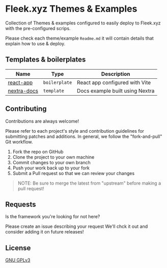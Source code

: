 # Fleek.xyz Themes & Examples

Collection of Themes & examples configured to easily deploy to Fleek.xyz with the pre-configured scrips.

Please check each theme/example `Readme.md` it will contain details that explain how to use & deploy. 
## Templates & boilerplates

| Name | Type | Description |                                                   
| ----- | --- | ---- |
| [react-app]() |  `boilerplate` | React app configured with Vite |
| [nextra-docs]() |  `template` | Docs example built using Nextra |


## Contributing

Contributions are always welcome!

Please refer to each project's style and contribution guidelines for submitting patches and additions. In general, we follow the "fork-and-pull" Git workflow.

1. Fork the repo on GitHub
2. Clone the project to your own machine
3. Commit changes to your own branch
4. Push your work back up to your fork
5. Submit a Pull request so that we can review your changes

> NOTE: Be sure to merge the latest from "upstream" before making a pull request!



## Requests

Is the framework you're looking for not here?

Please create an issue describing your request We'll chck it out and consider adding it on future releases!

## License

[GNU GPLv3](https://choosealicense.com/licenses/gpl-3.0/)

